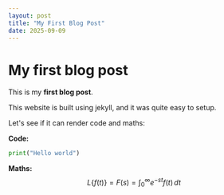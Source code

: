 ```yaml
---
layout: post
title: "My First Blog Post"
date: 2025-09-09
---
```

# My first blog post

This is my **first blog post**.  

This website is built using jekyll, and it was quite easy to setup.

Let's see if it can render code and maths:

**Code:**
```python
print("Hello world")
```

**Maths:**
$$
L\{ f(t) \} = F(s) = \int_{0}^{\infty} e^{-st} f(t)\, dt
$$

